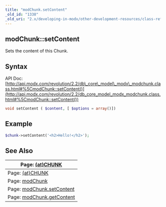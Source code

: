 ```yaml
---
title: "modChunk.setContent"
_old_id: "1338"
_old_uri: "2.x/developing-in-modx/other-development-resources/class-reference/modchunk/modchunk.setcontent"
---
```


## modChunk::setContent

Sets the content of this Chunk.

## Syntax

API Doc: [http://api.modx.com/revolution/2.2/db\_core\_model\_modx\_modchunk.class.html#%5CmodChunk::setContent()](http://api.modx.com/revolution/2.2/db_core_model_modx_modchunk.class.html#%5CmodChunk::setContent())

``` php 
void setContent ( $content, [ $options = array()])
```

## Example

``` php 
$chunk->setContent('<h2>Hello!</h2>');
```

## See Also

| Page: [(at)CHUNK](/evolution/0.9.x/developers-guide/template-variables/(at)-binding/(at)chunk) |
|------------------------------------------------------------------------------------------------|
| Page: [(at)CHUNK](/evolution/1.0/developers-guide/template-variables/(at)-binding/(at)chunk) |
| Page: [modChunk](extending-modx/core-model/modchunk) |
| Page: [modChunk.setContent](extending-modx/core-model/modchunk/modchunk.setcontent) |
| Page: [modChunk.getContent](extending-modx/core-model/modchunk/modchunk.getcontent) |